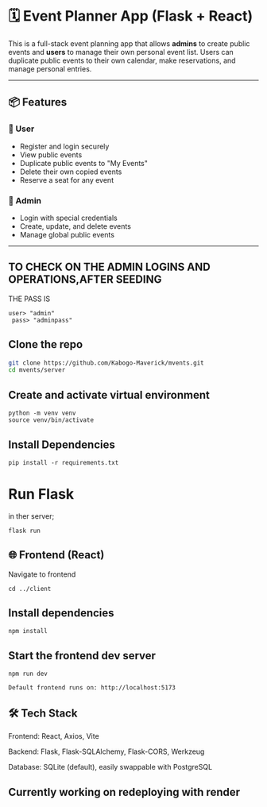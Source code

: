 # 🗓️ Event Planner App (Flask + React)

This is a full-stack event planning app that allows **admins** to create public events and **users** to manage their own personal event list. Users can duplicate public events to their own calendar, make reservations, and manage personal entries.

---

## 📦 Features

### 👥 User
- Register and login securely
- View public events
- Duplicate public events to "My Events"
- Delete their own copied events
- Reserve a seat for any event

### 👑 Admin
- Login with special credentials
- Create, update, and delete events
- Manage global public events

---


## TO CHECK ON THE ADMIN LOGINS AND OPERATIONS,AFTER SEEDING 
THE PASS IS 
```console
user> "admin"
 pass> "adminpass"
 ```

## Clone the repo

```bash
git clone https://github.com/Kabogo-Maverick/mvents.git
cd mvents/server
```

## Create and activate virtual environment
```console
python -m venv venv
source venv/bin/activate
```



## Install Dependencies
```console
pip install -r requirements.txt
```

# Run Flask
in ther server;
```console
flask run
```

## 🌐 Frontend (React)
Navigate to frontend
```console
cd ../client
```

## Install dependencies
```console
npm install
```
## Start the frontend dev server
```console
npm run dev

Default frontend runs on: http://localhost:5173

```
## 🛠 Tech Stack

Frontend: React, Axios, Vite

Backend: Flask, Flask-SQLAlchemy, Flask-CORS, Werkzeug

Database: SQLite (default), easily swappable with PostgreSQL

## Currently working on redeploying with render